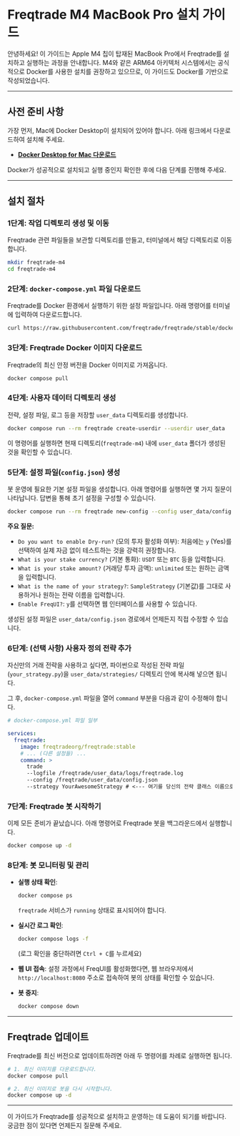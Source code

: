 # Freqtrade M4 MacBook Pro 설치 가이드

안녕하세요! 이 가이드는 Apple M4 칩이 탑재된 MacBook Pro에서 Freqtrade를 설치하고 실행하는 과정을 안내합니다. M4와 같은 ARM64 아키텍처 시스템에서는 공식적으로 Docker를 사용한 설치를 권장하고 있으므로, 이 가이드도 Docker를 기반으로 작성되었습니다.

---

## 사전 준비 사항

가장 먼저, Mac에 Docker Desktop이 설치되어 있어야 합니다. 아래 링크에서 다운로드하여 설치해 주세요.

- **[Docker Desktop for Mac 다운로드](https://docs.docker.com/desktop/install/mac-install/)**

Docker가 성공적으로 설치되고 실행 중인지 확인한 후에 다음 단계를 진행해 주세요.

---

## 설치 절차

### 1단계: 작업 디렉토리 생성 및 이동

Freqtrade 관련 파일들을 보관할 디렉토리를 만들고, 터미널에서 해당 디렉토리로 이동합니다.

```bash
mkdir freqtrade-m4
cd freqtrade-m4
```

### 2단계: `docker-compose.yml` 파일 다운로드

Freqtrade를 Docker 환경에서 실행하기 위한 설정 파일입니다. 아래 명령어를 터미널에 입력하여 다운로드합니다.

```bash
curl https://raw.githubusercontent.com/freqtrade/freqtrade/stable/docker-compose.yml -o docker-compose.yml
```

### 3단계: Freqtrade Docker 이미지 다운로드

Freqtrade의 최신 안정 버전을 Docker 이미지로 가져옵니다.

```bash
docker compose pull
```

### 4단계: 사용자 데이터 디렉토리 생성

전략, 설정 파일, 로그 등을 저장할 `user_data` 디렉토리를 생성합니다.

```bash
docker compose run --rm freqtrade create-userdir --userdir user_data
```

이 명령어를 실행하면 현재 디렉토리(`freqtrade-m4`) 내에 `user_data` 폴더가 생성된 것을 확인할 수 있습니다.

### 5단계: 설정 파일(`config.json`) 생성

봇 운영에 필요한 기본 설정 파일을 생성합니다. 아래 명령어를 실행하면 몇 가지 질문이 나타납니다. 답변을 통해 초기 설정을 구성할 수 있습니다.

```bash
docker compose run --rm freqtrade new-config --config user_data/config.json
```

**주요 질문:**
- `Do you want to enable Dry-run?` (모의 투자 활성화 여부): 처음에는 `y` (Yes)를 선택하여 실제 자금 없이 테스트하는 것을 강력히 권장합니다.
- `What is your stake currency?` (기본 통화): `USDT` 또는 `BTC` 등을 입력합니다.
- `What is your stake amount?` (거래당 투자 금액): `unlimited` 또는 원하는 금액을 입력합니다.
- `What is the name of your strategy?`: `SampleStrategy` (기본값)를 그대로 사용하거나 원하는 전략 이름을 입력합니다.
- `Enable FreqUI?`: `y`를 선택하면 웹 인터페이스를 사용할 수 있습니다.

생성된 설정 파일은 `user_data/config.json` 경로에서 언제든지 직접 수정할 수 있습니다.

### 6단계: (선택 사항) 사용자 정의 전략 추가

자신만의 거래 전략을 사용하고 싶다면, 파이썬으로 작성된 전략 파일(`your_strategy.py`)을 `user_data/strategies/` 디렉토리 안에 복사해 넣으면 됩니다.

그 후, `docker-compose.yml` 파일을 열어 `command` 부분을 다음과 같이 수정해야 합니다.

```yaml
# docker-compose.yml 파일 일부

services:
  freqtrade:
    image: freqtradeorg/freqtrade:stable
    # ... (다른 설정들) ...
    command: >
      trade
      --logfile /freqtrade/user_data/logs/freqtrade.log
      --config /freqtrade/user_data/config.json
      --strategy YourAwesomeStrategy # <--- 여기를 당신의 전략 클래스 이름으로 변경
```

### 7단계: Freqtrade 봇 시작하기

이제 모든 준비가 끝났습니다. 아래 명령어로 Freqtrade 봇을 백그라운드에서 실행합니다.

```bash
docker compose up -d
```

### 8단계: 봇 모니터링 및 관리

- **실행 상태 확인**:
  ```bash
  docker compose ps
  ```
  `freqtrade` 서비스가 `running` 상태로 표시되어야 합니다.

- **실시간 로그 확인**:
  ```bash
  docker compose logs -f
  ```
  (로그 확인을 중단하려면 `Ctrl + C`를 누르세요)

- **웹 UI 접속**:
  설정 과정에서 FreqUI를 활성화했다면, 웹 브라우저에서 `http://localhost:8080` 주소로 접속하여 봇의 상태를 확인할 수 있습니다.

- **봇 중지**:
  ```bash
  docker compose down
  ```

---

## Freqtrade 업데이트

Freqtrade를 최신 버전으로 업데이트하려면 아래 두 명령어를 차례로 실행하면 됩니다.

```bash
# 1. 최신 이미지를 다운로드합니다.
docker compose pull

# 2. 최신 이미지로 봇을 다시 시작합니다.
docker compose up -d
```

---

이 가이드가 Freqtrade를 성공적으로 설치하고 운영하는 데 도움이 되기를 바랍니다. 궁금한 점이 있다면 언제든지 질문해 주세요.
